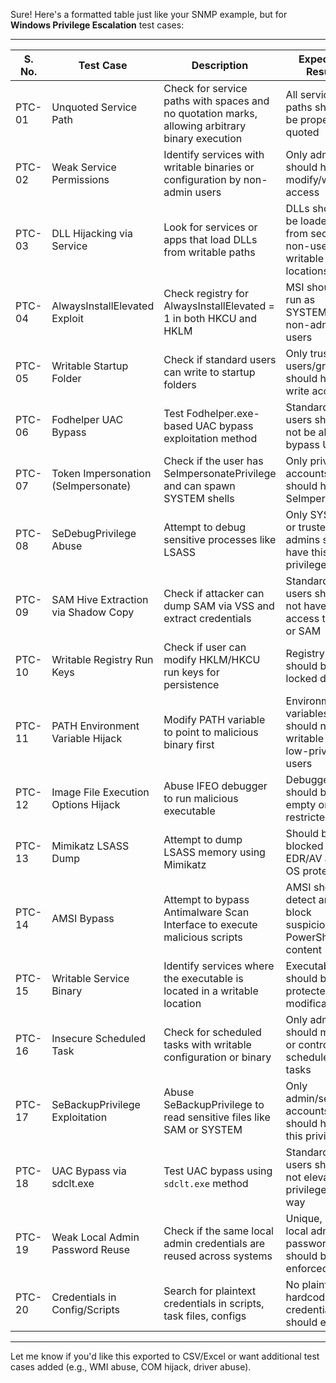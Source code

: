 Sure! Here's a formatted table just like your SNMP example, but for **Windows Privilege Escalation** test cases:

---

| **S. No.** | **Test Case**                       | **Description**                                                                                 | **Expected Result**                                                  |
| ---------- | ----------------------------------- | ----------------------------------------------------------------------------------------------- | -------------------------------------------------------------------- |
| PTC-01     | Unquoted Service Path               | Check for service paths with spaces and no quotation marks, allowing arbitrary binary execution | All service paths should be properly quoted                          |
| PTC-02     | Weak Service Permissions            | Identify services with writable binaries or configuration by non-admin users                    | Only admins should have modify/write access                          |
| PTC-03     | DLL Hijacking via Service           | Look for services or apps that load DLLs from writable paths                                    | DLLs should be loaded from secure, non-user-writable locations       |
| PTC-04     | AlwaysInstallElevated Exploit       | Check registry for AlwaysInstallElevated = 1 in both HKCU and HKLM                              | MSI should not run as SYSTEM for non-admin users                     |
| PTC-05     | Writable Startup Folder             | Check if standard users can write to startup folders                                            | Only trusted users/groups should have write access                   |
| PTC-06     | Fodhelper UAC Bypass                | Test Fodhelper.exe-based UAC bypass exploitation method                                         | Standard users should not be able to bypass UAC                      |
| PTC-07     | Token Impersonation (SeImpersonate) | Check if the user has SeImpersonatePrivilege and can spawn SYSTEM shells                        | Only privileged accounts should have SeImpersonate                   |
| PTC-08     | SeDebugPrivilege Abuse              | Attempt to debug sensitive processes like LSASS                                                 | Only SYSTEM or trusted admins should have this privilege             |
| PTC-09     | SAM Hive Extraction via Shadow Copy | Check if attacker can dump SAM via VSS and extract credentials                                  | Standard users should not have access to VSS or SAM                  |
| PTC-10     | Writable Registry Run Keys          | Check if user can modify HKLM/HKCU run keys for persistence                                     | Registry keys should be locked down                                  |
| PTC-11     | PATH Environment Variable Hijack    | Modify PATH variable to point to malicious binary first                                         | Environment variables should not be writable by low-privileged users |
| PTC-12     | Image File Execution Options Hijack | Abuse IFEO debugger to run malicious executable                                                 | Debugger key should be empty or restricted                           |
| PTC-13     | Mimikatz LSASS Dump                 | Attempt to dump LSASS memory using Mimikatz                                                     | Should be blocked by EDR/AV and OS protections                       |
| PTC-14     | AMSI Bypass                         | Attempt to bypass Antimalware Scan Interface to execute malicious scripts                       | AMSI should detect and block suspicious PowerShell content           |
| PTC-15     | Writable Service Binary             | Identify services where the executable is located in a writable location                        | Executables should be protected from modification                    |
| PTC-16     | Insecure Scheduled Task             | Check for scheduled tasks with writable configuration or binary                                 | Only admins should modify or control scheduled tasks                 |
| PTC-17     | SeBackupPrivilege Exploitation      | Abuse SeBackupPrivilege to read sensitive files like SAM or SYSTEM                              | Only admin/service accounts should hold this privilege               |
| PTC-18     | UAC Bypass via sdclt.exe            | Test UAC bypass using `sdclt.exe` method                                                        | Standard users should not elevate privileges this way                |
| PTC-19     | Weak Local Admin Password Reuse     | Check if the same local admin credentials are reused across systems                             | Unique, strong local admin passwords should be enforced              |
| PTC-20     | Credentials in Config/Scripts       | Search for plaintext credentials in scripts, task files, configs                                | No plaintext or hardcoded credentials should exist                   |

---

Let me know if you'd like this exported to CSV/Excel or want additional test cases added (e.g., WMI abuse, COM hijack, driver abuse).
